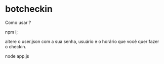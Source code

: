 # botcheckin

Como usar ?


npm i;

altere o user.json com a sua senha, usuário e o horário que você quer fazer o checkin.


node app.js
